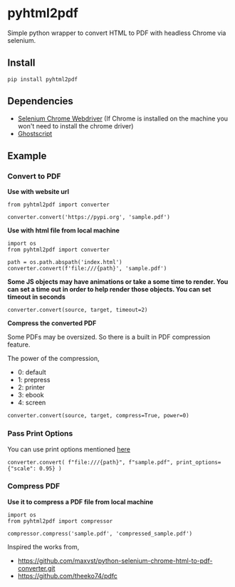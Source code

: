 # pyhtml2pdf
Simple python wrapper to convert HTML to PDF with headless Chrome via selenium.

## Install
```
pip install pyhtml2pdf
```

## Dependencies

 - [Selenium Chrome Webdriver](https://chromedriver.chromium.org/downloads) (If Chrome is installed on the machine you won't need to install the chrome driver)
 - [Ghostscript](https://www.ghostscript.com/download.html)

## Example

### **Convert to PDF**

**Use with website url**

```
from pyhtml2pdf import converter

converter.convert('https://pypi.org', 'sample.pdf')
```

**Use with html file from local machine**

```
import os
from pyhtml2pdf import converter

path = os.path.abspath('index.html')
converter.convert(f'file:///{path}', 'sample.pdf')
```

**Some JS objects may have animations or take a some time to render. You can set a time out in order to help render those objects. You can set timeout in seconds**

```
converter.convert(source, target, timeout=2)
```

**Compress the converted PDF**

Some PDFs may be oversized. So there is a built in PDF compression feature.

The power of the compression,
 - 0: default
 - 1: prepress
 - 2: printer
 - 3: ebook
 - 4: screen

```
converter.convert(source, target, compress=True, power=0)
```

### **Pass Print Options**

You can use print options mentioned [here](https://vanilla.aslushnikov.com/?Page.printToPDF)

```
converter.convert( f"file:///{path}", f"sample.pdf", print_options={"scale": 0.95} )
```

### **Compress PDF**

**Use it to compress a PDF file from local machine**

```
import os
from pyhtml2pdf import compressor

compressor.compress('sample.pdf', 'compressed_sample.pdf')
```

Inspired the works from,

 - https://github.com/maxvst/python-selenium-chrome-html-to-pdf-converter.git
 - https://github.com/theeko74/pdfc

